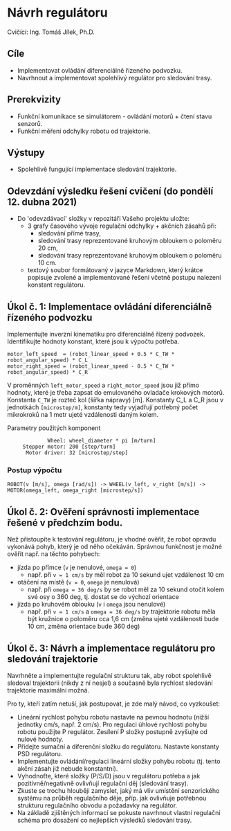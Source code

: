 # Návrh regulátoru
Cvičící: Ing. Tomáš Jílek, Ph.D.

## Cíle
* Implementovat ovládání diferenciálně řízeného podvozku.
* Navrhnout a implementovat spolehlivý regulátor pro sledování trasy.

## Prerekvizity
* Funkční komunikace se simulátorem - ovládání motorů + čtení stavu senzorů.
* Funkční měření odchylky robotu od trajektorie.

## Výstupy
* Spolehlivě fungující implementace sledování trajektorie.

## Odevzdání výsledku řešení cvičení (do pondělí 12. dubna 2021)
* Do 'odevzdávací' složky v repozitáři Vašeho projektu uložte:
  - 3 grafy časového vývoje regulační odchylky + akčních zásahů při:
    - sledování přímé trasy,
    - sledování trasy reprezentované kruhovým obloukem o poloměru 20 cm,
    - sledování trasy reprezentované kruhovým obloukem o poloměru 10 cm.
  - textový soubor formátovaný v jazyce Markdown, který krátce popisuje zvolené a implementované řešení včetně postupu nalezení konstant regulátoru.

## Úkol č. 1: Implementace ovládání diferenciálně řízeného podvozku

Implementujte inverzní kinematiku pro diferenciálně řízený podvozek. Identifikujte hodnoty konstant, které jsou k výpočtu potřeba.

    motor_left_speed  = (robot_linear_speed + 0.5 * C_TW * robot_angular_speed) * C_L
    motor_right_speed = (robot_linear_speed - 0.5 * C_TW * robot_angular_speed) * C_R

V proměnných `left_motor_speed` a `right_motor_speed` jsou již přímo hodnoty, které je třeba zapsat do emulovaného ovladače krokových motorů. Konstanta `C_TW` je rozteč kol (šířka nápravy) [m]. Konstanty C_L a C_R jsou v jednotkách `[microstep/m]`, konstanty tedy vyjadřují potřebný počet mikrokroků na 1 metr ujeté vzdálenosti daným kolem.

Parametry použitých komponent

                 Wheel: wheel_diameter * pi [m/turn]
         Stepper motor: 200 [step/turn]
          Motor driver: 32 [microstep/step]

### Postup výpočtu

    ROBOT(v [m/s], omega [rad/s]) -> WHEEL(v_left, v_right [m/s]) -> MOTOR(omega_left, omega_right [microstep/s])

## Úkol č. 2: Ověření správnosti implementace řešené v předchzím bodu.

Než přistoupíte k testování regulátoru, je vhodné ověřit, že robot opravdu vykonává pohyb, který je od něho očekáván. Správnou funkčnost je možné ověřit např. na těchto pohybech:
* jízda po přímce (`v` je nenulové, `omega = 0`)
  - např. při `v = 1 cm/s` by měl robot za 10 sekund ujet vzdálenost 10 cm
* otáčení na místě (`v = 0`, `omega` je nenulová)
  - např. při `omega = 36 deg/s` by se robot měl za 10 sekund otočit kolem své osy o 360 deg, tj. dostat se do výchozí orientace
* jízda po kruhovém oblouku (`v` i `omega` jsou nenulové)
  - např. při `v = 1 cm/s` a `omega = 36 deg/s` by trajektorie robotu měla být kružnice o poloměru cca 1,6 cm (změna ujeté vzdálenosti bude 10 cm, změna orientace bude 360 deg)

## Úkol č. 3: Návrh a implementace regulátoru pro sledování trajektorie

Navrhněte a implementujte regulační strukturu tak, aby robot spolehlivě sledoval trajektorii (nikdy z ní nesjel) a současně byla rychlost sledování trajektorie maximální možná.

Pro ty, kteří zatím netuší, jak postupovat, je zde malý návod, co vyzkoušet:
* Lineární rychlost pohybu robotu nastavte na pevnou hodnotu (nižší jednotky cm/s, např. 2 cm/s). Pro regulaci úhlové rychlosti pohybu robotu použijte P regulátor. Zesílení P složky postupně zvyšujte od nulové hodnoty.
* Přidejte sumační a diferenční složku do regulátoru. Nastavte konstanty PSD regulátoru.
* Implementujte ovládání/regulaci lineární složky pohybu robotu (tj. tento akční zásah již nebude konstantní).
* Vyhodnoťte, které složky (P/S/D) jsou v regulátoru potřeba a jak pozitivně/negativně ovlivňují regulační děj (sledování trasy).
* Zkuste se trochu hlouběji zamyslet, jaký má vliv umístění senzorického systému na průběh regulačního děje, příp. jak ovlivňuje potřebnou strukturu regulačního obvodu a požadavky na regulátor.
* Na základě zjištěných informací se pokuste navrhnout vlastní regulační schéma pro dosažení co nejlepších výsledků sledování trasy.
